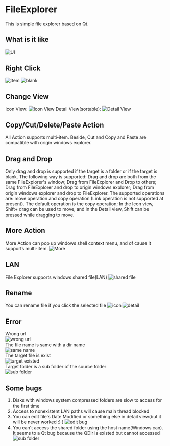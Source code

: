 # FileExplorer

This is simple file explorer based on Qt.

## What is it like

![UI](https://raw.githubusercontent.com/HowsonLiu/ReadmeImage/master/FileExplorer/1.png)

## Right Click
![Item](https://raw.githubusercontent.com/HowsonLiu/ReadmeImage/master/FileExplorer/2.png)
![blank](https://raw.githubusercontent.com/HowsonLiu/ReadmeImage/master/FileExplorer/3.png)                          

## Change View
Icon View:
![Icon View](https://raw.githubusercontent.com/HowsonLiu/ReadmeImage/master/FileExplorer/4.png)
Detail View(sortable):
![Detail View](https://raw.githubusercontent.com/HowsonLiu/ReadmeImage/master/FileExplorer/5.png)
## Copy/Cut/Delete/Paste Action

All Action supports multi-item. Beside, Cut and Copy and Paste are compatible with origin windows explorer.

## Drag and Drop
Only drag and drop is supported if the target is a folder or if the target is blank. The following way is supported: Drag and drop are both from the same FileExplorer's window; Drag from FileExplorer and Drop to others; Drag from FileExplorer and drop to origin windows explorer; Drag from origin windows explorer and drop to FileExplorer. The supported operations are: move operation and copy operation (Link operation is not supported at present). The default operation is the copy operation; In the Icon view, Shift+ drag can be used to move, and in the Detail view, Shift can be pressed while dragging to move.

## More Action
More Action can pop up windows shell context menu, and of cause it supports multi-item.
![More](https://raw.githubusercontent.com/HowsonLiu/ReadmeImage/master/FileExplorer/7.png)

## LAN

File Explorer supports windows shared file(LAN)
![shared file](https://raw.githubusercontent.com/HowsonLiu/ReadmeImage/master/FileExplorer/8.png)

## Rename
You can rename file if you click the selected file
![icon](https://raw.githubusercontent.com/HowsonLiu/ReadmeImage/master/FileExplorer/13.png)
![detail](https://raw.githubusercontent.com/HowsonLiu/ReadmeImage/master/FileExplorer/14.png)


## Error
Wrong url   
![wrong url](https://raw.githubusercontent.com/HowsonLiu/ReadmeImage/master/FileExplorer/6.png)   
The file name is same with a dir name   
![same name](https://raw.githubusercontent.com/HowsonLiu/ReadmeImage/master/FileExplorer/10.png)   
The target file is exist   
![target existed](https://raw.githubusercontent.com/HowsonLiu/ReadmeImage/master/FileExplorer/11.png)   
Target folder is a sub folder of the source folder   
![sub folder](https://raw.githubusercontent.com/HowsonLiu/ReadmeImage/master/FileExplorer/12.png)   


## Some bugs
1. Disks with windows system compressed folders are slow to access for the first time
2. Access to nonexistent LAN paths will cause main thread blocked
3. You can edit file's Date Modified or something else in detail view(but it will be never worked :) )
![edit bug](https://raw.githubusercontent.com/HowsonLiu/ReadmeImage/master/FileExplorer/16.png)
4. You can't access the shared folder using the host name(Windows can). It seems to a Qt bug because the QDir is existed but cannot accessed
![sub folder](https://raw.githubusercontent.com/HowsonLiu/ReadmeImage/master/FileExplorer/17.png)
